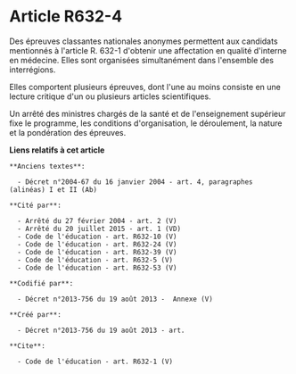 # Article R632-4

Des épreuves classantes nationales anonymes permettent aux candidats mentionnés à l'article R. 632-1 d'obtenir une
affectation en qualité d'interne en médecine. Elles sont organisées simultanément dans l'ensemble des interrégions. 

Elles comportent plusieurs épreuves, dont l'une au moins consiste en une lecture critique d'un ou plusieurs articles
scientifiques. 

Un arrêté des ministres chargés de la santé et de l'enseignement supérieur fixe le programme, les conditions d'organisation,
le déroulement, la nature et la pondération des épreuves.

**Liens relatifs à cet article**

	**Anciens textes**:

	  - Décret n°2004-67 du 16 janvier 2004 - art. 4, paragraphes (alinéas) I et II (Ab)

	**Cité par**:

	  - Arrêté du 27 février 2004 - art. 2 (V)
	  - Arrêté du 20 juillet 2015 - art. 1 (VD)
	  - Code de l'éducation - art. R632-10 (V)
	  - Code de l'éducation - art. R632-24 (V)
	  - Code de l'éducation - art. R632-39 (V)
	  - Code de l'éducation - art. R632-5 (V)
	  - Code de l'éducation - art. R632-53 (V)

	**Codifié par**:

	  - Décret n°2013-756 du 19 août 2013 -  Annexe (V)

	**Créé par**:

	  - Décret n°2013-756 du 19 août 2013 - art.

	**Cite**:

	  - Code de l'éducation - art. R632-1 (V)
